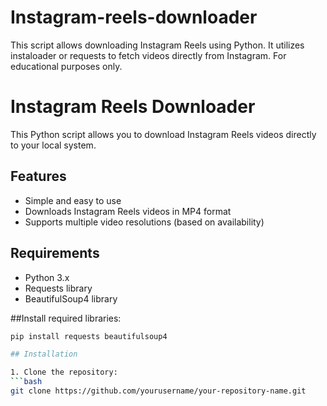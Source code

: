 # Instagram-reels-downloader
This script allows downloading Instagram Reels using Python. It utilizes instaloader or requests to fetch videos directly from Instagram. For educational purposes only.

# Instagram Reels Downloader

This Python script allows you to download Instagram Reels videos directly to your local system.

## Features
- Simple and easy to use
- Downloads Instagram Reels videos in MP4 format
- Supports multiple video resolutions (based on availability)

## Requirements
- Python 3.x
- Requests library
- BeautifulSoup4 library

##Install required libraries:
   ```bash
   pip install requests beautifulsoup4

## Installation

1. Clone the repository:
   ```bash
   git clone https://github.com/yourusername/your-repository-name.git